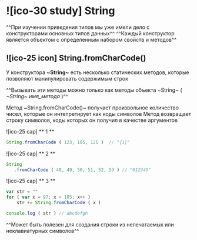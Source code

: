 # ![ico-30 study] String

^^При изучении приведения типов мы уже имели дело с конструкторами основных типов данных^^
^^Каждый конструктор является объектом с определенным набором свойств и методов^^

## ![ico-25 icon] String.fromCharCode()

У конструктора **~String~** есть несколько статических методов, которые позволяют манипулировать содержимым строк

^^Вызывать эти методы можно только как методы объекта ~String~  ( *~String~.имя_метода* )^^

Метод ~String.fromCharCode()~ получает произвольное количество чисел, которые он интепретирует как коды символов
Метод возвращает строку символов, коды которых он получил в качестве аргументов

![ico-25 cap] ** 1 **

~~~javascript
String.fromCharCode ( 123, 105, 125 )  // "{i}"
~~~

![ico-25 cap] ** 2 **

~~~javascript
String
   .fromCharCode ( 48, 49, 50, 51, 52, 53 ) // "012345"
~~~

![ico-25 cap] ** 3 **

~~~javascript
var str = ""
for ( var x = 97; x < 105; x++ )
    str += String.fromCharCode ( x )

console.log ( str ) // abcdefgh
~~~

^^Может быть полезен для создания строки из непечатаемых или неклавиатурных символов^^
